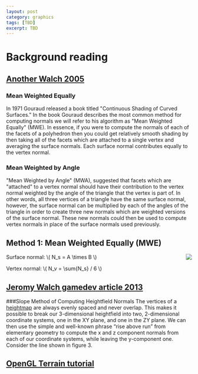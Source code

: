 ```yaml
---
layout: post
category: graphics
tags: [TBD]
excerpt: TBD 
---
```

# Background reading

## [Another Walch 2005](http://www.gamedev.net/page/resources/_/technical/graphics-programming-and-theory/normal-computations-for-heightfield-lighting-r2264)
### Mean Weighted Equally
In 1971 Gouraud released a book titled "Continuous Shading of Curved Surfaces." In the book Gouraud describes the most common method for computing normals we will refer to his algorithm as "Mean Weighted Equally" (MWE). In essence, if you were to compute the normals of each of the facets of a polyhedron then you could get relatively smooth shading by then taking all of the facets which are attached to a single vertex and averaging the surface normals. Each surface normal contributes equally to the vertex normal.

### Mean Weighted by Angle
"Mean Weighted by Angle" (MWA), suggested that facets which are "attached" to a vertex normal should have their contribution to the vertex normal weighted by the angle of the triangle that the vertex is part of. In other words, all three vertices of a triangle have the same surface normal, however, the surface normal can be multiplied by each of the angles of the triangle in order to create three new normals which are weighted versions of the surface normal. These new normals could then be used to compute vertex normals in place of the surface normals used previously.

## Method 1: Mean Weighted Equally (MWE)
Surface normal: \\( N_s = A \times B \\)
<img src="http://images.gamedev.net/features/programming/normalheightfield/image004.gif" style="float:right"/>

Vertex normal: \\( N_v = \sum{N_s} / 6 \\)

## [Jeromy Walch gamedev article 2013](http://www.gamedev.net/page/resources/_/technical/graphics-programming-and-theory/efficient-normal-computations-for-terrain-lighting-in-directx-10-r3313)

###Slope Method of Computing Heightfield Normals
The vertices of a [heightmap](http://en.wikipedia.org/wiki/Heightmap) are always evenly spaced and never overlap. This makes it possible to break our 3-dimensional heightfield into two, 2-dimensional coordinate systems, one in the XY plane, and one in the ZY plane. We can then use the simple and well-known phrase “rise above run” from elementary geometry to compute the x and z component normals from each of our coordinate systems, while leaving the y-component one. Consider the line shown in figure 3.

## [OpenGL Terrain tutorial](http://www.videotutorialsrock.com/opengl_tutorial/terrain/text.php)

